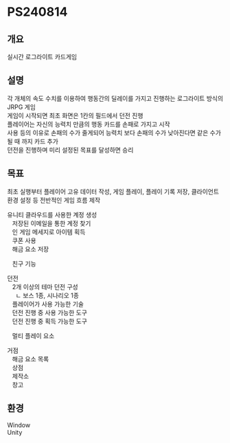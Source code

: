 # PS240814
## 개요  
실시간 로그라이트 카드게임  
  
## 설명
각 개체의 속도 수치를 이용하여 행동간의 딜레이를 가지고 진행하는 로그라이트 방식의 JRPG 게임  
게임이 시작되면 최초 화면은 1칸의 필드에서 던전 진행  
플레이어는 자신의 능력치 만큼의 행동 카드를 손패로 가지고 시작  
사용 등의 이유로 손패의 수가 줄게되어 능력치 보다 손패의 수가 낮아진다면 같은 수가 될 때 까지 카드 추가  
던전을 진행하며 미리 설정된 목표를 달성하면 승리  
  
## 목표  
최초 실행부터 플레이어 고유 데이터 작성, 게임 플레이, 플레이 기록 저장, 클라이언트 환경 설정 등 전반적인 게임 흐름 제작  

유니티 클라우드를 사용한 계정 생성  
&nbsp;&nbsp; 저장된 이메일을 통한 계정 찾기  
&nbsp;&nbsp; 인 게임 메세지로 아이템 획득  
&nbsp;&nbsp; 쿠폰 사용  
&nbsp;&nbsp; 해금 요소 저장  

&nbsp;&nbsp; 친구 기능
  
던전  
&nbsp;&nbsp; 2개 이상의 테마 던전 구성  
&nbsp;&nbsp;&nbsp;&nbsp; ㄴ 보스 1종, 시나리오 1종  
&nbsp;&nbsp; 플레이어가 사용 가능한 기술  
&nbsp;&nbsp; 던전 진행 중 사용 가능한 도구  
&nbsp;&nbsp; 던전 진행 중 획득 가능한 도구  

&nbsp;&nbsp; 멀티 플레이 요소
  
거점  
&nbsp;&nbsp; 해금 요소 목록  
&nbsp;&nbsp; 상점  
&nbsp;&nbsp; 제작소  
&nbsp;&nbsp; 창고  

## 환경  
Window  
Unity  
